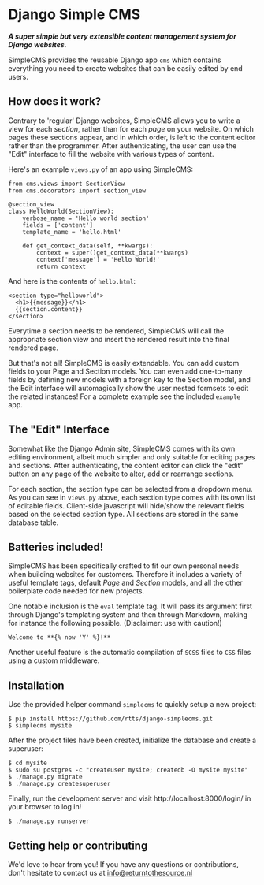 # Django Simple CMS

***A super simple but very extensible content management system for
Django websites.***

SimpleCMS provides the reusable Django app `cms` which contains
everything you need to create websites that can be easily edited by
end users.

## How does it work?

Contrary to 'regular' Django websites, SimpleCMS allows you to write a
view for each *section*, rather than for each *page* on your website.
On which pages these sections appear, and in which order, is left to
the content editor rather than the programmer. After authenticating,
the user can use the "Edit" interface to fill the website with various
types of content.

Here's an example `views.py` of an app using SimpleCMS:

    from cms.views import SectionView
    from cms.decorators import section_view

    @section_view
    class HelloWorld(SectionView):
        verbose_name = 'Hello world section'
        fields = ['content']
        template_name = 'hello.html'

        def get_context_data(self, **kwargs):
            context = super()get_context_data(**kwargs)
            context['message'] = 'Hello World!'
            return context

And here is the contents of `hello.html`:

    <section type="helloworld">
      <h1>{{message}}</h1>
      {{section.content}}
    </section>

Everytime a section needs to be rendered, SimpleCMS will call the
appropriate section view and insert the rendered result into the final
rendered page.

But that's not all! SimpleCMS is easily extendable. You can add custom
fields to your Page and Section models. You can even add one-to-many
fields by defining new models with a foreign key to the Section model,
and the Edit interface will automagically show the user nested
formsets to edit the related instances! For a complete example see the
included `example` app.

## The "Edit" Interface

Somewhat like the Django Admin site, SimpleCMS comes with its own
editing environment, albeit much simpler and only suitable for editing
pages and sections. After authenticating, the content editor can click
the "edit" button on any page of the website to alter, add or
rearrange sections.

For each section, the section type can be selected from a dropdown
menu. As you can see in `views.py` above, each section type comes with
its own list of editable fields. Client-side javascript will hide/show
the relevant fields based on the selected section type. All sections
are stored in the same database table.

## Batteries included!

SimpleCMS has been specifically crafted to fit our own personal needs
when building websites for customers. Therefore it includes a variety
of useful template tags, default *Page* and *Section* models, and all
the other boilerplate code needed for new projects.

One notable inclusion is the `eval` template tag. It will pass its
argument first through Django's templating system and then through
Markdown, making for instance the following possible. (Disclaimer: use
with caution!)

    Welcome to **{% now 'Y' %}!**

Another useful feature is the automatic compilation of `SCSS` files to
`CSS` files using a custom middleware.

## Installation

Use the provided helper command `simplecms` to quickly setup a new
project:

    $ pip install https://github.com/rtts/django-simplecms.git
    $ simplecms mysite

After the project files have been created, initialize the database and
create a superuser:

    $ cd mysite
    $ sudo su postgres -c "createuser mysite; createdb -O mysite mysite"
    $ ./manage.py migrate
    $ ./manage.py createsuperuser

Finally, run the development server and visit
http://localhost:8000/login/ in your browser to log in!

    $ ./manage.py runserver

## Getting help or contributing

We'd love to hear from you! If you have any questions or contributions,
don't hesitate to contact us at info@returntothesource.nl
